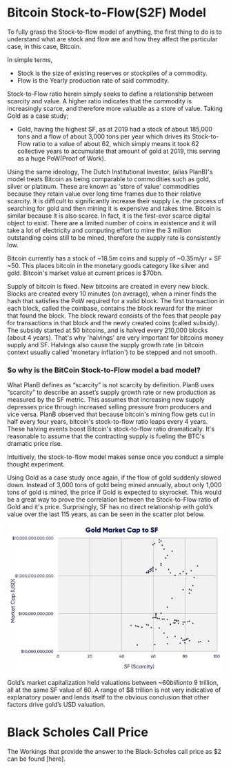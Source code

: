 # Bitcoin Stock-to-Flow(S2F) Model

To fully grasp the Stock-to-flow model of anything, the first thing to do is to understand what are stock and flow are and how they affect the psrticular case, in this case, Bitcoin.

In simple terms, 
 - Stock is the size of existing reserves or stockpiles of a commodity.
 - Flow is the Yearly production rate of said commodity.

Stock-to-Flow ratio herein simply seeks to define a relationship between scarcity and value. A higher ratio indicates that the commodity is increasingly scarce, and therefore more valuable as a store of value. Taking Gold as a case study; 
 - Gold, having the highest SF, as at 2019 had a stock of about 185,000 tons and a flow of about 3,000 tons per year which drives its Stock-to-Flow ratio to a value of about 62, which simply means it took 62 collective years to accumulate that amount of gold at 2019, this serving as a huge PoW(Proof of Work). 

Using the same ideology, The Dutch Institutional Investor, (alias PlanB)'s model treats Bitcoin as being comparable to commodities such as gold, silver or platinum. These are known as 'store of value' commodities because they retain value over long time frames due to their relative scarcity. It is difficult to significantly increase their supply i.e. the process of searching for gold and then mining it is expensive and takes time. Bitcoin is similar because it is also scarce. In fact, it is the first-ever scarce digital object to exist. There are a limited number of coins in existence and it will take a lot of electricity and computing effort to mine the 3 million outstanding coins still to be mined, therefore the supply rate is consistently low. 

Bitcoin currently has a stock of ~18.5m coins and supply of ~0.35m/yr = SF ~50. This places bitcoin in the monetary goods category like silver and gold. Bitcoin's market value at current prices is $70bn.

Supply of bitcoin is fixed. New bitcoins are created in every new block. Blocks are created every 10 minutes (on average), when a miner finds the hash that satisfies the PoW required for a valid block. The first transaction in each block, called the coinbase, contains the block reward for the miner that found the block. The block reward consists of the fees that people pay for transactions in that block and the newly created coins (called subsidy). The subsidy started at 50 bitcoins, and is halved every 210,000 blocks (about 4 years). That's why 'halvings' are very important for bitcoins money supply and SF. Halvings also cause the supply growth rate (in bitcoin context usually called 'monetary inflation') to be stepped and not smooth.

### So why is the BitCoin Stock-to-Flow model a bad model?

What PlanB defines as “scarcity” is not scarcity by definition. PlanB uses “scarcity” to describe an asset’s supply growth rate or new production as measured by the SF metric. This assumes that increasing new supply depresses price through increased selling pressure from producers and vice versa. PlanB observed that because bitcoin's mining flow gets cut in half every four years, bitcoin's stock-to-flow ratio leaps every 4 years. These halving events boost Bitcoin's stock-to-flow ratio dramatically. It's reasonable to assume that the contracting supply is fueling the BTC's dramatic price rise.

Intuitively, the stock-to-flow model makes sense once you conduct a simple thought experiment. 

Using Gold as a case study once again, if the flow of gold suddenly slowed down. Instead of 3,000 tons of gold being mined annually, about only 1,000 tons of gold is mined, the price if Gold is expected to skyrocket. This would be a great way to prove the correlation between the Stock-to-Flow ratio of Gold and it's price.
Surprisingly, SF has no direct relationship with gold’s value over the last 115 years, as can be seen in the scatter plot below. 

![Gold market Cap](gold-market-cap-to-sf.webp)

Gold’s market capitalization held valuations between ~$60 billion to ~$9 trillion, all at the same SF value of 60. A range of $8 trillion is not very indicative of explanatory power and lends itself to the obvious conclusion that other factors drive gold’s USD valuation. 


# Black Scholes Call  Price

The Workings that provide the answer to the Black-Scholes call price as $2 can be found [here].

